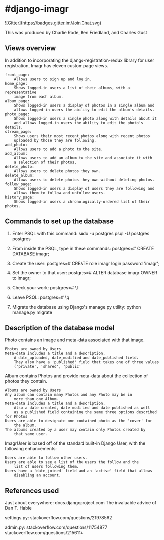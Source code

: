#django-imagr
============
[![Gitter](https://badges.gitter.im/Join Chat.svg)](https://gitter.im/CharlesGust/django-imagr?utm_source=badge&utm_medium=badge&utm_campaign=pr-badge&utm_content=badge)


This was produced by Charlie Rode, Ben Friedland, and Charles Gust


## Views overview ##

In addition to incorporating the django-registration-redux library
    for user registration, Imagr has eleven custom page views.

    front_page:
        Allows users to sign up and log in.
    home_page:
        Shows logged-in users a list of their albums, with a representative
        image from each album.
    album_page:
        Shows logged-in users a display of photos in a single album and
        allows logged-in users the ability to edit the album's details.
    photo_page:
        Shows logged-in users a single photo along with details about it
        and allows logged-in users the ability to edit the photo's details.
    stream_page:
        Shows users their most recent photos along with recent photos
        uploaded by those they are following.
    add_photo:
        Allows users to add a photo to the site.
    add_album:
        Allows users to add an album to the site and associate it with
        a selection of their photos.
    delete_photo:
        Allows users to delete photos they own.
    delete_album:
        Allows users to delete photos they own without deleting photos.
    follow_page:
        Shows logged-in users a display of users they are following and
        allows them to follow and unfollow users.
    history_page:
        Shows logged-in users a chronologically-ordered list of their photos.


## Commands to set up the database ##

1. Enter PSQL with this command:
sudo -u postgres psql -U postgres postgres

2. From inside the PSQL, type in these commands:
postgres=# CREATE DATABASE imagr;

3. Create the user:
postgres=# CREATE role imagr login password 'imagr';

4. Set the owner to that user:
postgres=# ALTER database imagr OWNER to imagr;

5. Check your work:
postgres=# \l

6. Leave PSQL:
postgres=# \q

6. Migrate the database using Django's manage.py utility:
python manage.py migrate


## Description of the database model ##

Photo contains an image and meta-data associated with that image.

    Photos are owned by Users
    Meta-data includes a title and a description.
        A date_uploaded, date_modified and date_published field.
        They also have a 'published' field that takes one of three values
        ('private', 'shared', 'public')

Album contains Photos and provide meta-data about the collection of
    photos they contain.

    Albums are owned by Users
    Any album can contain many Photos and any Photo may be in
        more than one Album.
    Meta-data includes a title and a description.
        Also a date created, date modified and date published as well
        as a published field containing the same three options described for Photos
    Users are able to designate one contained photo as the 'cover' for
        the album.
    The albums created by a user may contain only Photos created by
        that same user.

ImagrUser is based off of the standard built-in Django User, with the
    following enhancements:

    Users are able to follow other users.
    Users are able to see a list of the users the follow and the
        list of users following them.
    Users have a 'date_joined' field and an 'active' field that allows
        disabling an account.


## References used ##

Just about everywhere:
    docs.djangoproject.com
    The invaluable advice of Dan T. Hable

settings.py:
    stackoverflow.com/questions/21978562

admin.py:
    stackoverflow.com/questions/11754877
    stackoverflow.com/questions/2156114
